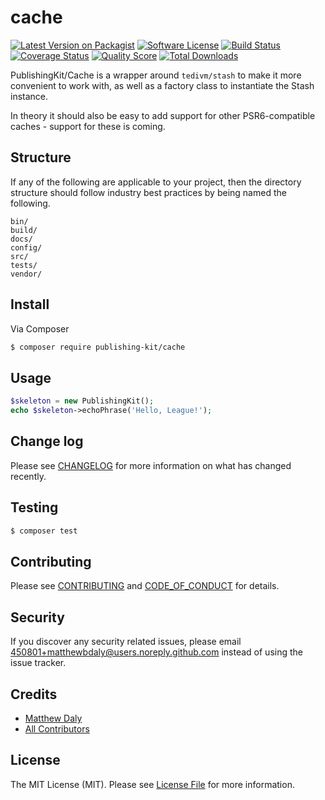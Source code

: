 # cache

[![Latest Version on Packagist][ico-version]][link-packagist]
[![Software License][ico-license]](LICENSE.md)
[![Build Status][ico-travis]][link-travis]
[![Coverage Status][ico-scrutinizer]][link-scrutinizer]
[![Quality Score][ico-code-quality]][link-code-quality]
[![Total Downloads][ico-downloads]][link-downloads]

PublishingKit/Cache is a wrapper around `tedivm/stash` to make it more convenient to work with, as well as a factory class to instantiate the Stash instance.

In theory it should also be easy to add support for other PSR6-compatible caches - support for these is coming.

## Structure

If any of the following are applicable to your project, then the directory structure should follow industry best practices by being named the following.

```
bin/        
build/
docs/
config/
src/
tests/
vendor/
```


## Install

Via Composer

``` bash
$ composer require publishing-kit/cache
```

## Usage

``` php
$skeleton = new PublishingKit();
echo $skeleton->echoPhrase('Hello, League!');
```

## Change log

Please see [CHANGELOG](CHANGELOG.md) for more information on what has changed recently.

## Testing

``` bash
$ composer test
```

## Contributing

Please see [CONTRIBUTING](CONTRIBUTING.md) and [CODE_OF_CONDUCT](CODE_OF_CONDUCT.md) for details.

## Security

If you discover any security related issues, please email 450801+matthewbdaly@users.noreply.github.com instead of using the issue tracker.

## Credits

- [Matthew Daly][link-author]
- [All Contributors][link-contributors]

## License

The MIT License (MIT). Please see [License File](LICENSE.md) for more information.

[ico-version]: https://img.shields.io/packagist/v/publishing-kit/cache.svg?style=flat-square
[ico-license]: https://img.shields.io/badge/license-MIT-brightgreen.svg?style=flat-square
[ico-travis]: https://img.shields.io/travis/publishing-kit/cache/master.svg?style=flat-square
[ico-scrutinizer]: https://img.shields.io/scrutinizer/coverage/g/publishing-kit/cache.svg?style=flat-square
[ico-code-quality]: https://img.shields.io/scrutinizer/g/publishing-kit/cache.svg?style=flat-square
[ico-downloads]: https://img.shields.io/packagist/dt/publishing-kit/cache.svg?style=flat-square

[link-packagist]: https://packagist.org/packages/publishing-kit/cache
[link-travis]: https://travis-ci.org/publishing-kit/cache
[link-scrutinizer]: https://scrutinizer-ci.com/g/publishing-kit/cache/code-structure
[link-code-quality]: https://scrutinizer-ci.com/g/publishing-kit/cache
[link-downloads]: https://packagist.org/packages/publishing-kit/cache
[link-author]: https://github.com/matthewbdaly
[link-contributors]: ../../contributors
